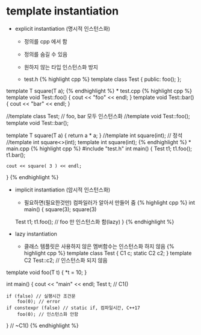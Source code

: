 ﻿
template instantiation
====

* explicit instantiation (명시적 인스턴스화)
	* 정의를 cpp 에서 함
	* 정의를 숨길 수 있음
	* 원하지 않는 타입 인스턴스화 방지
	
	* test.h
{% highlight cpp %}
template<typename T>
class Test
{
public:
    foo();
};

template<typename T> T square(T a);
{% endhighlight %}
	* test.cpp
{% highlight cpp %}
template <typename T>
void Test<T>::foo()
{
	cout << "foo" << endl;
}
template <typename T>
void Test<T>::bar()
{
	cout << "bar" << endl;
}

//template class Test<int>; // foo, bar 모두 인스턴스화
//template void Test<int>::foo();
template void Test<int>::bar();


template<typename T> T square(T a) { return a * a; }
//template int square<int>(int); // 정석
//template int square<>(int);
template int square(int);
{% endhighlight %}
	* main.cpp
{% highlight cpp %}
#include "test.h"
int main()
{
	Test<int> t1;
	t1.foo();
	t1.bar();

	cout << square( 3 ) << endl;
}
{% endhighlight %}

* implicit instantiation (암시적 인스턴스화)
	* 필요하면(필요한것만) 컴파일러가 알아서 만들어 줌
{% highlight cpp %}
int main()
{
	square(3);
	square<int>(3)

	Test<int> t1;
	t1.foo(); // foo 만 인스턴스화 함(lazy)
}
{% endhighlight %}



* lazy instantiation
	* 클래스 템플릿은 사용하지 않은 멤버함수는 인스턴스화 하지 않음
{% highlight cpp %}
template<typename T> class Test
{
    C1 c;
    static C2 c2;
}
template<typename T> C2 Test<T>::c2; // 인스턴스화 되지 않음

template<typename T> void foo(T t) { *t = 10; }

int main()
{
    cout << "main" << endl;
    Test<int> t; // C1()

    if (false) // 실행시간 조건문
        foo(0); // error
    if constexpr (false) // static if, 컴파일시간, C++17
        foo(0); // 인스턴스화 안함

}   // ~C1()
{% endhighlight %}
